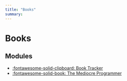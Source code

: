 ```yaml
---
title: "Books"
summary:
---
```


Books
===

Modules
---

- [:fontawesome-solid-clipboard: Book Tracker](00-book-tracker.md)
- [:fontawesome-solid-book: The Mediocre
    Programmer](01-the-mediocre-programmer.md)
